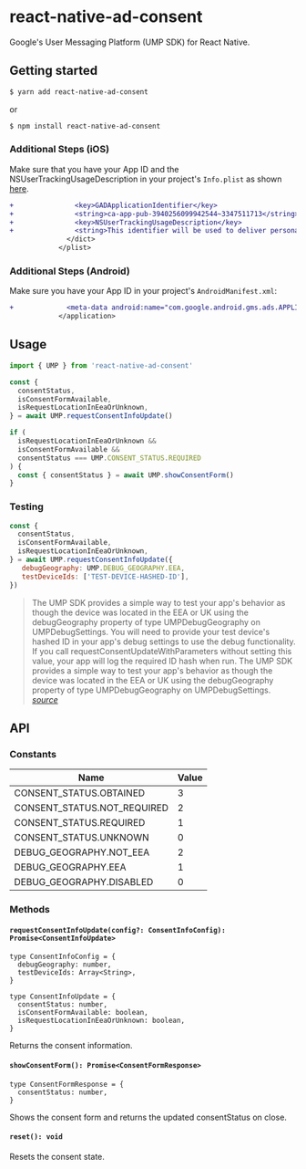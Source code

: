 
# react-native-ad-consent

Google's User Messaging Platform (UMP SDK) for React Native.

## Getting started

```sh
$ yarn add react-native-ad-consent
```

or

```sh
$ npm install react-native-ad-consent
```

### Additional Steps (iOS)

Make sure that you have your App ID and the NSUserTrackingUsageDescription in your project's `Info.plist` as shown [here](https://developers.google.com/ad-manager/ump/ios/quick-start).
```diff
+               <key>GADApplicationIdentifier</key>
+               <string>ca-app-pub-3940256099942544~3347511713</string>
+               <key>NSUserTrackingUsageDescription</key>
+               <string>This identifier will be used to deliver personalized ads to you.</string>
              </dict>
            </plist>
```

### Additional Steps (Android)

Make sure you have your App ID in your project's `AndroidManifest.xml`:
```diff
+             <meta-data android:name="com.google.android.gms.ads.APPLICATION_ID" android:value="ca-app-pub-3940256099942544~3347511713"/>
            </application>
```

## Usage

```javascript
import { UMP } from 'react-native-ad-consent'

const {
  consentStatus,
  isConsentFormAvailable,
  isRequestLocationInEeaOrUnknown,
} = await UMP.requestConsentInfoUpdate()

if (
  isRequestLocationInEeaOrUnknown &&
  isConsentFormAvailable &&
  consentStatus === UMP.CONSENT_STATUS.REQUIRED
) {
  const { consentStatus } = await UMP.showConsentForm()
}
```

### Testing

```javascript
const {
  consentStatus,
  isConsentFormAvailable,
  isRequestLocationInEeaOrUnknown,
} = await UMP.requestConsentInfoUpdate({
   debugGeography: UMP.DEBUG_GEOGRAPHY.EEA,
   testDeviceIds: ['TEST-DEVICE-HASHED-ID'],
})
```

>The UMP SDK provides a simple way to test your app's behavior as though the device was located in the EEA or UK using the debugGeography property of type UMPDebugGeography on UMPDebugSettings.
>You will need to provide your test device's hashed ID in your app's debug settings to use the debug functionality. If you call requestConsentUpdateWithParameters without setting this value, your app will log the required ID hash when run.
>The UMP SDK provides a simple way to test your app's behavior as though the device was located in the EEA or UK using the debugGeography property of type UMPDebugGeography on UMPDebugSettings. _[source](https://developers.google.com/admob/ump/ios/quick-start#testing)_

## API

### Constants

| Name													| Value													|
|-------------------------------|-------------------------------|
| CONSENT_STATUS.OBTAINED				| 3															|
| CONSENT_STATUS.NOT_REQUIRED		| 2															|
| CONSENT_STATUS.REQUIRED				| 1															|
| CONSENT_STATUS.UNKNOWN				| 0															|
| DEBUG_GEOGRAPHY.NOT_EEA				| 2															|
| DEBUG_GEOGRAPHY.EEA			      | 1															|
| DEBUG_GEOGRAPHY.DISABLED    	| 0															|

### Methods

#### `requestConsentInfoUpdate(config?: ConsentInfoConfig): Promise<ConsentInfoUpdate>`

```
type ConsentInfoConfig = {
  debugGeography: number,
  testDeviceIds: Array<String>,
}

type ConsentInfoUpdate = {
  consentStatus: number,
  isConsentFormAvailable: boolean,
  isRequestLocationInEeaOrUnknown: boolean,
}
```

Returns the consent information.

#### `showConsentForm(): Promise<ConsentFormResponse>`

```
type ConsentFormResponse = {
  consentStatus: number,
}
```

Shows the consent form and returns the updated consentStatus on close.

#### `reset(): void`

Resets the consent state.

